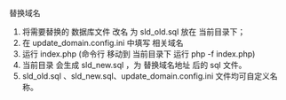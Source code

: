 替换域名

1. 将需要替换的 数据库文件 改名 为 sld_old.sql 放在 当前目录下；
2. 在 update_domain.config.ini 中填写 相关域名
3. 运行 index.php   (命令行 移动到 当前目录下  运行  php -f index.php)
4. 当前目录 会生成 sld_new.sql ，为 替换域名地址 后的 sql 文件。
5. sld_old.sql 、sld_new.sql、update_domain.config.ini 文件均可自定义名称。